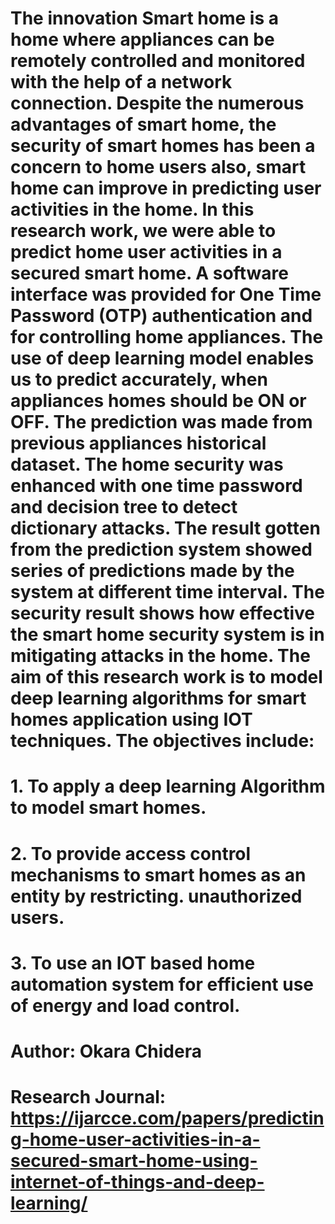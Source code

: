 # The innovation Smart home is a home where appliances can be remotely controlled and monitored with the help of a network connection. Despite the numerous advantages of smart home, the security of smart homes has been a concern to home users also, smart home can improve in predicting user activities in the home. In this research work, we were able to predict home user activities in a secured smart home. A software interface was provided for One Time Password (OTP) authentication and for controlling home appliances. The use of deep learning model enables us to predict accurately, when appliances homes should be ON or OFF. The prediction was made from previous appliances historical dataset. The home security was enhanced with one time password and decision tree to detect dictionary attacks. The result gotten from the prediction system showed series of predictions made by the system at different time interval. The security result shows how effective the smart home security system is in mitigating attacks in the home. The aim of this research work is to model deep learning algorithms for smart homes application using IOT techniques. The objectives include:
# 1. To apply a deep learning Algorithm to model smart homes.
# 2. To provide access control mechanisms to smart homes as an entity by restricting. unauthorized users.
# 3. To use an IOT based home automation system for efficient use of energy and load control.
# Author: Okara Chidera
# Research Journal: https://ijarcce.com/papers/predicting-home-user-activities-in-a-secured-smart-home-using-internet-of-things-and-deep-learning/